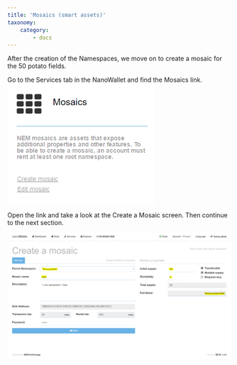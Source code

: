```yaml
---
title: 'Mosaics (smart assets)'
taxonomy:
    category:
        - docs
---
```


After the creation of the Namespaces, we move on to create a mosaic for the 50 potato fields.

Go to the Services tab in the NanoWallet and find the Mosaics link.
![](Mosaic.PNG)

Open the link and take a look at the Create a Mosaic screen. Then continue to the next section.

![](Vx7prpZ.png)

